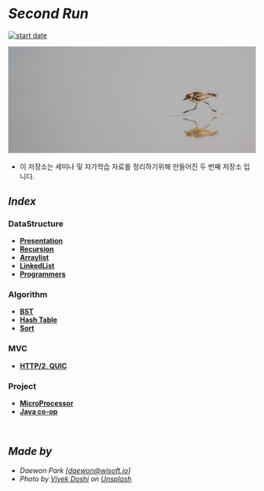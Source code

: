 # *Second Run*
[![start date](https://img.shields.io/badge/START-19.05.09-orange.svg?style=flat-square&logo=github)]()

![main](./img/vivek-doshi-unsplash.jpg)



- 이 저장소는 세미나 및 자가학습 자료를 정리하기위해 만들어진 두 번째 저장소 입니다.


## *Index*
### DataStructure
 - **[Presentation](https://github.com/MoochiPark/second-run/tree/master/datastructure/presentation)**
 - **[Recursion](https://github.com/MoochiPark/second-run/tree/master/datastructure/recursion)**
 - **[Arraylist](https://github.com/MoochiPark/second-run/tree/master/datastructure/arraylist)**
 - **[LinkedList](https://github.com/MoochiPark/second-run/tree/master/datastructure/linkedlist)**
 - **[Programmers](https://github.com/MoochiPark/second-run/tree/master/datastructure/programmers)**

### Algorithm
 - **[BST](https://github.com/MoochiPark/second-run/tree/master/algorithm/bst)**
 - **[Hash Table](https://github.com/MoochiPark/second-run/tree/master/algorithm/hashtable)**
 - **[Sort](https://github.com/MoochiPark/second-run/tree/master/algorithm/sort)**

### MVC

- **[HTTP/2, QUIC](https://github.com/MoochiPark/second-run/tree/master/mvc)**

### Project
 - **[MicroProcessor](https://github.com/MoochiPark/second-run/tree/master/project/microprocessor)**
 - **[Java co-op](https://github.com/MoochiPark/second-run/tree/master/project/javacoop)**

<br>

## *Made by*
 - *Daewon Park* *[<daewon@wisoft.io>]*
 -  *Photo by [Vivek Doshi](https://unsplash.com/photos/o8RfmVS0o_4?utm_source=unsplash&utm_medium=referral&utm_content=creditCopyText) on [Unsplash](https://unsplash.com/search/photos/running?utm_source=unsplash&utm_medium=referral&utm_content=creditCopyText)*

